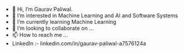 - 👋 Hi, I’m Gaurav Paliwal.
- 👀 I’m interested in Machine Learning and AI and Software Systems
- 🌱 I’m currently learning Machine Learning
- 💞️ I’m looking to collaborate on ...
- 📫 How to reach me ... 
- LinkedIn :- linkedin.com/in/gaurav-paliwal-a7576124a

<!---
gmpaliwal07/gmpaliwal07 is a ✨ special ✨ repository because its `README.md` (this file) appears on your GitHub profile.
You can click the Preview link to take a look at your changes.
--->
